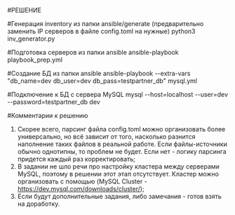 ﻿#РЕШЕНИЕ

#Генерация inventory из папки ansible/generate (предварительно заменить IP серверов в файле config.toml на нужные)
python3 inv_generator.py

#Подготовка серверов из папки ansible
ansible-playbook playbook_prep.yml

#Создание БД из папки ansible
ansible-playbook --extra-vars "db_name=dev db_user=dev db_pass=testpartner_db" mysql.yml

#Подключение к БД с сервера MySQL
mysql --host=localhost --user=dev --password=testpartner_db dev

#Комментарии к решению
1) Скорее всего, парсинг файла config.toml можно организовать более универсально, но всё зависит от того, насколько разнится наполнение таких файлов в реальной работе. Если файлы-источники обычно однотипны, то проблем не будет. Если нет - логику парсинга придется каждый раз корректировать;
2) В задании не шло речи про настройку кластера между серверами MySQL, поэтому в решении этот этап отсутствует. Кластер можно организовать с помощью (MySQL Cluster - https://dev.mysql.com/downloads/cluster/);
3) Если будут дополнительные задания, либо замечания - готов взять на доработку.

